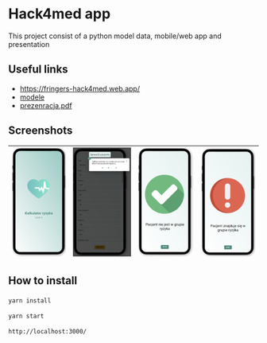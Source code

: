# Hack4med app

This project consist of a python model data, mobile/web app and presentation

## Useful links

- <https://fringers-hack4med.web.app/>
- [modele](./python/)
- [prezenracja.pdf](<./prezentacja).pdf>)

## Screenshots

| ![screenshot_1](/screenshots/mobile_app_screenshot.png) | ![screenshot_2](/screenshots/mobile_app_screenshot2.png) | ![screenshot_3](/screenshots/mobile_app_screenshot3.png) | ![screenshot_4](/screenshots/mobile_app_screenshot4.png) |
| ------------------------------------------------------- | -------------------------------------------------------- | -------------------------------------------------------- | -------------------------------------------------------- |

## How to install

`yarn install`

`yarn start`

`http://localhost:3000/`
